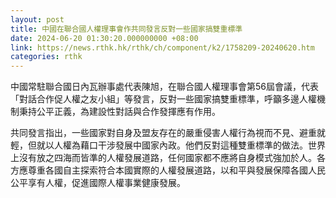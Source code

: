 ```yaml
---
layout: post
title: 中國在聯合國人權理事會作共同發言反對一些國家搞雙重標準
date: 2024-06-20 01:30:20.000000000 +08:00
link: https://news.rthk.hk/rthk/ch/component/k2/1758209-20240620.htm
categories: rthk
---
```


中國常駐聯合國日內瓦辦事處代表陳旭，在聯合國人權理事會第56屆會議，代表「對話合作促人權之友小組」等發言，反對一些國家搞雙重標準，呼籲多邊人權機制秉持公平正義，為建設性對話與合作發揮應有作用。

共同發言指出，一些國家對自身及盟友存在的嚴重侵害人權行為視而不見、避重就輕，但就以人權為藉口干涉發展中國家內政。他們反對這種雙重標準的做法。世界上沒有放之四海而皆準的人權發展道路，任何國家都不應將自身模式強加於人。各方應尊重各國自主探索符合本國實際的人權發展道路，以和平與發展保障各國人民公平享有人權，促進國際人權事業健康發展。
